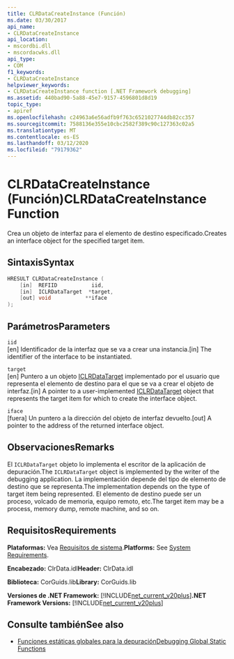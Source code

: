 ```yaml
---
title: CLRDataCreateInstance (Función)
ms.date: 03/30/2017
api_name:
- CLRDataCreateInstance
api_location:
- mscordbi.dll
- mscordacwks.dll
api_type:
- COM
f1_keywords:
- CLRDataCreateInstance
helpviewer_keywords:
- CLRDataCreateInstance function [.NET Framework debugging]
ms.assetid: 440bad90-5a88-45e7-9157-4596801d8d19
topic_type:
- apiref
ms.openlocfilehash: c24963a6e56adfb9f763c6521027744db82cc357
ms.sourcegitcommit: 7588136e355e10cbc2582f389c90c127363c02a5
ms.translationtype: MT
ms.contentlocale: es-ES
ms.lasthandoff: 03/12/2020
ms.locfileid: "79179362"
---
```

# <a name="clrdatacreateinstance-function"></a><span data-ttu-id="e4497-102">CLRDataCreateInstance (Función)</span><span class="sxs-lookup"><span data-stu-id="e4497-102">CLRDataCreateInstance Function</span></span>
<span data-ttu-id="e4497-103">Crea un objeto de interfaz para el elemento de destino especificado.</span><span class="sxs-lookup"><span data-stu-id="e4497-103">Creates an interface object for the specified target item.</span></span>  
  
## <a name="syntax"></a><span data-ttu-id="e4497-104">Sintaxis</span><span class="sxs-lookup"><span data-stu-id="e4497-104">Syntax</span></span>  
  
```cpp  
HRESULT CLRDataCreateInstance (  
    [in]  REFIID           iid,
    [in]  ICLRDataTarget  *target,
    [out] void           **iface  
);  
```  
  
## <a name="parameters"></a><span data-ttu-id="e4497-105">Parámetros</span><span class="sxs-lookup"><span data-stu-id="e4497-105">Parameters</span></span>  
 `iid`  
 <span data-ttu-id="e4497-106">[en] Identificador de la interfaz que se va a crear una instancia.</span><span class="sxs-lookup"><span data-stu-id="e4497-106">[in] The identifier of the interface to be instantiated.</span></span>  
  
 `target`  
 <span data-ttu-id="e4497-107">[en] Puntero a un objeto [ICLRDataTarget](iclrdatatarget-interface.md) implementado por el usuario que representa el elemento de destino para el que se va a crear el objeto de interfaz.</span><span class="sxs-lookup"><span data-stu-id="e4497-107">[in] A pointer to a user-implemented [ICLRDataTarget](iclrdatatarget-interface.md) object that represents the target item for which to create the interface object.</span></span>  
  
 `iface`  
 <span data-ttu-id="e4497-108">[fuera] Un puntero a la dirección del objeto de interfaz devuelto.</span><span class="sxs-lookup"><span data-stu-id="e4497-108">[out] A pointer to the address of the returned interface object.</span></span>  
  
## <a name="remarks"></a><span data-ttu-id="e4497-109">Observaciones</span><span class="sxs-lookup"><span data-stu-id="e4497-109">Remarks</span></span>  
 <span data-ttu-id="e4497-110">El `ICLRDataTarget` objeto lo implementa el escritor de la aplicación de depuración.</span><span class="sxs-lookup"><span data-stu-id="e4497-110">The `ICLRDataTarget` object is implemented by the writer of the debugging application.</span></span> <span data-ttu-id="e4497-111">La implementación depende del tipo de elemento de destino que se representa.</span><span class="sxs-lookup"><span data-stu-id="e4497-111">The implementation depends on the type of target item being represented.</span></span> <span data-ttu-id="e4497-112">El elemento de destino puede ser un proceso, volcado de memoria, equipo remoto, etc.</span><span class="sxs-lookup"><span data-stu-id="e4497-112">The target item may be a process, memory dump, remote machine, and so on.</span></span>  
  
## <a name="requirements"></a><span data-ttu-id="e4497-113">Requisitos</span><span class="sxs-lookup"><span data-stu-id="e4497-113">Requirements</span></span>  
 <span data-ttu-id="e4497-114">**Plataformas:** Vea [Requisitos de sistema](../../get-started/system-requirements.md).</span><span class="sxs-lookup"><span data-stu-id="e4497-114">**Platforms:** See [System Requirements](../../get-started/system-requirements.md).</span></span>  
  
 <span data-ttu-id="e4497-115">**Encabezado:** ClrData.idl</span><span class="sxs-lookup"><span data-stu-id="e4497-115">**Header:** ClrData.idl</span></span>  
  
 <span data-ttu-id="e4497-116">**Biblioteca:** CorGuids.lib</span><span class="sxs-lookup"><span data-stu-id="e4497-116">**Library:** CorGuids.lib</span></span>  
  
 <span data-ttu-id="e4497-117">**Versiones de .NET Framework:** [!INCLUDE[net_current_v20plus](../../../../includes/net-current-v20plus-md.md)]</span><span class="sxs-lookup"><span data-stu-id="e4497-117">**.NET Framework Versions:** [!INCLUDE[net_current_v20plus](../../../../includes/net-current-v20plus-md.md)]</span></span>  
  
## <a name="see-also"></a><span data-ttu-id="e4497-118">Consulte también</span><span class="sxs-lookup"><span data-stu-id="e4497-118">See also</span></span>

- [<span data-ttu-id="e4497-119">Funciones estáticas globales para la depuración</span><span class="sxs-lookup"><span data-stu-id="e4497-119">Debugging Global Static Functions</span></span>](debugging-global-static-functions.md)

